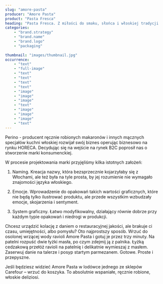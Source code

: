 ```yaml
---
slug: "amore-pasta"
producer: "Amore Pasta"
product: "Pasta Fresca"
heading: "Pasta Fresca. Z miłości do smaku, słońca i włoskiej tradycji."
categories:
    - "brand.strategy"
    - "brand.name"
    - "brand.logo"
    - "packaging"
     
thumbnail: "images/thumbnail.jpg"
occurrence:
    - "text"
    - "full-image"
    - "text"
    - "text"
    - "text"
    - "text"
    - "image"
    - "image"
    - "image"
    - "text"
    - "image"
    - "image"
    - "image"
    - "text"
---
```

Perino - producent ręcznie robionych makaronów i innych mącznych specjałów kuchni włoskiej rozwijał swój biznes operując biznesowo na rynku HORECA. Decydując się na wejście na rynek B2C poprosił nas o stworzenie marki konsumenckiej.

W procesie projektowania marki przyjęliśmy kilka istotnych założeń:

1. Naming. Kreacja nazwy, która bezsprzecznie kojarzyłaby się z
   Włochami, ale też była na tyle prosta, by jej rozumienie nie wymagało
   znajomości języka włoskiego.

2. Emocje. Wprowadzenie do opakowań takich wartości graficznych,
   które nie będą tylko ilustrować produktu, ale przede wszystkim
   wzbudzały emocje, skojarzenia i sentyment.

3. System graficzny. Łatwo modyfikowalny, działający równie dobrze
   przy każdym typie opakowań i niedrogi w produkcji.

Chcesz urządzić kolację z daniem o restauracyjnej jakości, ale brakuje
ci czasu, umiejętności, albo pomysłu? Oto najprostszy sposób.
Wrzuć do osolonej wrzącej wody ravioli Amore Pasta i gotuj je przez
trzy minuty. Na patelni rozpuść dwie łyżki masła, po czym zdejmij ją z
palnika. Łyżką cedzakową przełóż ravioli na patelnię i delikatnie
wymieszaj z masłem. Zaserwuj danie na talerze i posyp startym
parmezanem. Gotowe. Proste i przepyszne.

Jeśli będziesz widzieć Amore Pasta w lodówce jednego ze sklepów
Carefour – wrzuć do koszyka. To absolutnie wspaniałe, ręcznie
robione, włoskie deliziosi.